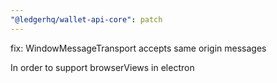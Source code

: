 ```yaml
---
"@ledgerhq/wallet-api-core": patch
---
```


fix: WindowMessageTransport accepts same origin messages

In order to support browserViews in electron
